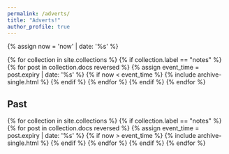 ```yaml
---
permalink: /adverts/
title: "Adverts!"
author_profile: true
---
```


{% assign now = 'now' | date: '%s' %}

{% for collection in site.collections %}
{% if collection.label == "notes" %}
  {% for post in collection.docs reversed %}
    {% assign event_time = post.expiry | date: '%s' %}
      {% if now < event_time %}
         {% include archive-single.html %}
      {% endif %}
  {% endfor %}
{% endif %}
{% endfor %}

## Past

{% for collection in site.collections %}
{% if collection.label == "notes" %}
  {% for post in collection.docs reversed %}
    {% assign event_time = post.expiry | date: '%s' %}
      {% if now > event_time %}
         {% include archive-single.html %}
      {% endif %}
  {% endfor %}
{% endif %}
{% endfor %}
